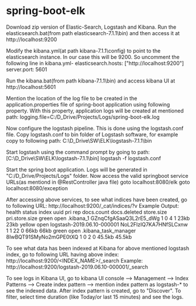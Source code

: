 # spring-boot-elk
Download zip version of Elastic-Search, Logstash and Kibana.
Run the elasticsearch.bat(from path elasticsearch-7.1.1\bin) and then access it at http://localhost:9200

Modify the kibana.yml(at path kibana-7.1.1\config) to point to the elasticsearch instance. In our case this will be 9200. So uncomment the following line in kibana.yml-
elasticsearch.hosts: ["http://localhost:9200"]
server.port: 5601

Run the kibana.bat(from path kibana-7.1.1\bin) and access kibana UI at http://localhost:5601

Mention the location of the log file to be created in the application.properties file of spring-boot application using following property. With this property, application logs will be created at mentioned path:
logging.file=C:/D_Drive/Projects/Logs/spring-boot-elk.log

Now configure the logstash pipeline. This is done using the logstash.conf file. Copy logstash.conf to bin folder of Logstash software, for example copy to following path:
C:\D_Drive\SW\ELK\logstash-7.1.1\bin

Start logstash using the command prompt by going to path: [C:\D_Drive\SW\ELK\logstash-7.1.1\bin]
logstash -f logstash.conf

Start the spring boot application. Logs will be generated in "C:/D_Drive/Projects/Logs" folder.
Now access the valid springboot service URLs(as mentiond in @RestController java file)
goto localhost:8080/elk
goto localhost:8080/exception

After accessing above services, to see what indices have been created, go to following URL:
http://localhost:9200/_cat/indices/?v
Example Output:
health status index                      uuid                   pri rep docs.count docs.deleted store.size pri.store.size
green  open   .kibana_1                  GZnqCfgASaaQ3L2rE5_dWg   1   0          4            1       23kb           23kb
yellow open   logstash-2019.06.10-000001 NoL2FlzIQ7KA7HNfSLCxnw   1   1         22            0       66kb           66kb
green  open   .kibana_task_manager       8IwBQT91SMyNo2mGPE0tXQ   1   0          2            0     45.5kb         45.5kb

To see what data has been indexed at Kibana for above mentioned logstash index, go to following URL having above index:
http://localhost:9200/<INDEX_NAME>/_search
Example:
http://localhost:9200/logstash-2019.06.10-000001/_search

To see logs in Kibana UI, go to kibana UI console --> Management --> Index Patterns --> Create index pattern --> mention index pattern as logstash-* to see the indexed data.
After index pattern is created, go to "Discover". To filter, select time duration (like Today/or last 15 minutes) and see the logs.
